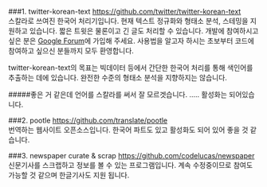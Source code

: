 ###1. twitter-korean-text
https://github.com/twitter/twitter-korean-text  
스칼라로 쓰여진 한국어 처리기입니다. 현재 텍스트 정규화와 형태소 분석, 스테밍을 지원하고 있습니다. 짧은 트윗은 물론이고 긴 글도 처리할 수 있습니다. 개발에 참여하시고 싶은 분은 [Google Forum](https://groups.google.com/forum/#!forum/twitter-korean-text)에 가입해 주세요. 사용법을 알고자 하시는 초보부터 코드에 참여하고 싶으신 분들까지 모두 환영합니다. 

twitter-korean-text의 목표는 빅데이터 등에서 간단한 한국어 처리를 통해 색인어를 추출하는 데에 있습니다. 완전한 수준의 형태소 분석을 지향하지는 않습니다.

#####좋은 거 같은데 언어를 스칼라를 써서 잘 모르겟습니다. ..... 활성화는 되어있습니다.

###2. pootle 
https://github.com/translate/pootle  
번역하는 웹사이트 오픈소스입니다. 
한국어 파트도 있고 활성화도 되어 있어 좋을 것 같습니다.

###3. newspaper curate & scrap 
https://github.com/codelucas/newspaper  
신문기사를 스크랩하고 정보를 볼 수 있는 프로그램입니다.
계속 수정중이므로 참여도 가능할 것 같으며 한글기사도 지원 됩니다. 

